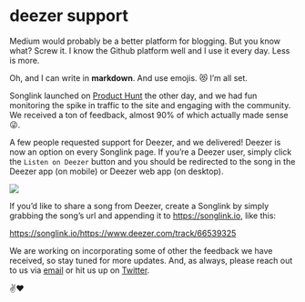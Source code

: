 # deezer support

Medium would probably be a better platform for blogging. But you know what? Screw it. I know the Github platform well and I use it every day. Less is more.

Oh, and I can write in **markdown**. And use emojis. 😻 I’m all set.

Songlink launched on [Product Hunt](https://www.producthunt.com/posts/songlink-2-0) the other day, and we had fun monitoring the spike in traffic to the site and engaging with the community. We received a ton of feedback, almost 90% of which actually made sense 😜.

A few people requested support for Deezer, and we delivered! Deezer is now an option on every Songlink page. If you’re a Deezer user, simply click the `Listen on Deezer` button and you should be redirected to the song in the Deezer app (on mobile) or Deezer web app (on desktop).

![](https://s3-us-west-1.amazonaws.com/songlinkio/songlink_listen_deezer.gif)

If you’d like to share a song from Deezer, create a Songlink by simply grabbing the song’s url and appending it to https://songlink.io, like this:

https://songlink.io/https://www.deezer.com/track/66539325

We are working on incorporating some of other the feedback we have received, so stay tuned for more updates. And, as always, please reach out to us via [email](support@songlink.io) or hit us up on [Twitter](https://twitter.com/songlinkio).

✌️❤️
